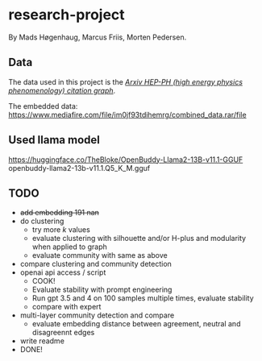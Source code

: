 # research-project

By Mads Høgenhaug, Marcus Friis, Morten Pedersen.

## Data

The data used in this project is the *[Arxiv HEP-PH (high energy physics phenomenology) citation graph](https://snap.stanford.edu/data/cit-HepPh.html)*.

The embedded data: <https://www.mediafire.com/file/im0jf93tdihemrg/combined_data.rar/file>

## Used llama model

<https://huggingface.co/TheBloke/OpenBuddy-Llama2-13B-v11.1-GGUF>
openbuddy-llama2-13b-v11.1.Q5_K_M.gguf

## TODO

* ~~add embedding 191 nan~~
* do clustering
  * try more $k$ values
  * evaluate clustering with silhouette and/or H-plus and modularity when applied to graph
  * evaluate community with same as above
* compare clustering and community detection
* openai api access / script
  * COOK!
  * Evaluate stability with prompt engineering
  * Run gpt 3.5 and 4 on 100 samples multiple times, evaluate stability
  * compare with expert
* multi-layer community detection and compare
  * evaluate embedding distance between agreement, neutral and disagreennt edges
* write readme
* DONE!
